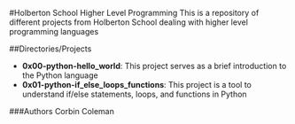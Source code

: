#Holberton School Higher Level Programming
This is a repository of different projects from Holberton School dealing with higher level programming languages

##Directories/Projects
- <b>0x00-python-hello_world</b>: This project serves as a brief introduction to the Python language
- <b>0x01-python-if_else_loops_functions</b>: This project is a tool to understand if/else statements, loops, and functions in Python

###Authors
Corbin Coleman